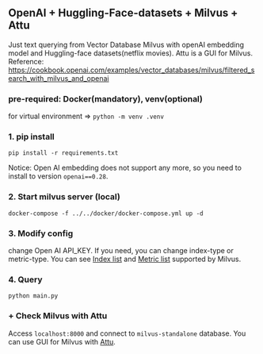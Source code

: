## OpenAI + Huggling-Face-datasets + Milvus + Attu
Just text querying from Vector Database Milvus with openAI embedding model and Huggling-face datasets(netflix movies).
Attu is a GUI for Milvus.
Reference: https://cookbook.openai.com/examples/vector_databases/milvus/filtered_search_with_milvus_and_openai

### pre-required: Docker(mandatory), venv(optional)
for virtual environment => `python -m venv .venv`

### 1. pip install
`pip install -r requirements.txt`

Notice: Open AI embedding does not support any more, so you need to install to version `openai==0.28`.

### 2. Start milvus server (local)
`docker-compose -f ../../docker/docker-compose.yml up -d`

### 3. Modify config
change Open AI API_KEY.
If you need, you can change index-type or metric-type.
You can see [Index list](https://milvus.io/docs/index.md#floating) and [Metric list](https://milvus.io/docs/metric.md) supported by Milvus.

### 4. Query
`python main.py`

### + Check Milvus with Attu
Access `localhost:8000` and connect to `milvus-standalone` database.
You can use GUI for Milvus with [Attu](https://github.com/zilliztech/attu).
